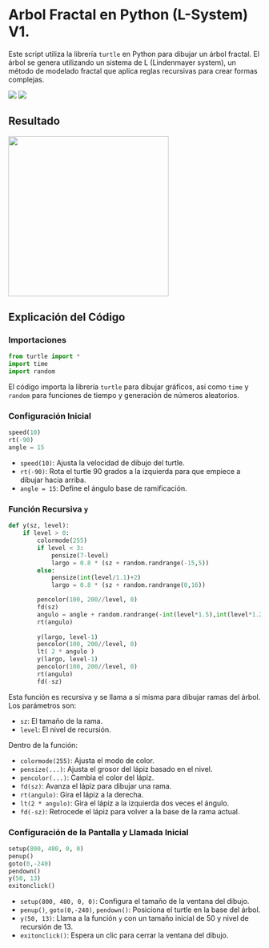 # Arbol Fractal en Python (L-System) V1.

Este script utiliza la librería `turtle` en Python para dibujar un árbol fractal. El árbol se genera utilizando un sistema de L (Lindenmayer system), un método de modelado fractal que aplica reglas recursivas para crear formas complejas.

<span><img src="https://img.shields.io/badge/Python-FFD43B?style=for-the-badge&logo=python&logoColor=blue"/></span>
<span><img src="https://img.shields.io/badge/VSCode-0078D4?style=for-the-badge&logo=visual%20studio%20code&logoColor=white"/></span>

## Resultado
<img src="https://github.com/user-attachments/assets/3b66dfad-38f1-4421-9e88-afa9b2c3f18d" width="320px">

## Explicación del Código

### Importaciones
```python
from turtle import *
import time
import random
```
El código importa la librería `turtle` para dibujar gráficos, así como `time` y `random` para funciones de tiempo y generación de números aleatorios.

### Configuración Inicial
```python
speed(10)
rt(-90)
angle = 15
```
- `speed(10)`: Ajusta la velocidad de dibujo del turtle.
- `rt(-90)`: Rota el turtle 90 grados a la izquierda para que empiece a dibujar hacia arriba.
- `angle = 15`: Define el ángulo base de ramificación.

### Función Recursiva `y`
```python
def y(sz, level):
    if level > 0:
        colormode(255)
        if level < 3:
            pensize(7-level)
            largo = 0.8 * (sz + random.randrange(-15,5))
        else:
            pensize(int(level/1.1)+2)
            largo = 0.8 * (sz + random.randrange(0,16))

        pencolor(100, 200//level, 0)
        fd(sz)
        angulo = angle + random.randrange(-int(level*1.5),int(level*1.2))
        rt(angulo)
        
        y(largo, level-1)
        pencolor(100, 200//level, 0)
        lt( 2 * angulo )
        y(largo, level-1)
        pencolor(100, 200//level, 0)
        rt(angulo)
        fd(-sz)
```
Esta función es recursiva y se llama a sí misma para dibujar ramas del árbol. Los parámetros son:
- `sz`: El tamaño de la rama.
- `level`: El nivel de recursión.

Dentro de la función:
- `colormode(255)`: Ajusta el modo de color.
- `pensize(...)`: Ajusta el grosor del lápiz basado en el nivel.
- `pencolor(...)`: Cambia el color del lápiz.
- `fd(sz)`: Avanza el lápiz para dibujar una rama.
- `rt(angulo)`: Gira el lápiz a la derecha.
- `lt(2 * angulo)`: Gira el lápiz a la izquierda dos veces el ángulo.
- `fd(-sz)`: Retrocede el lápiz para volver a la base de la rama actual.

### Configuración de la Pantalla y Llamada Inicial
```python
setup(800, 480, 0, 0)
penup()
goto(0,-240)
pendown()
y(50, 13)
exitonclick()
```
- `setup(800, 480, 0, 0)`: Configura el tamaño de la ventana del dibujo.
- `penup()`, `goto(0,-240)`, `pendown()`: Posiciona el turtle en la base del árbol.
- `y(50, 13)`: Llama a la función `y` con un tamaño inicial de 50 y nivel de recursión de 13.
- `exitonclick()`: Espera un clic para cerrar la ventana del dibujo.

